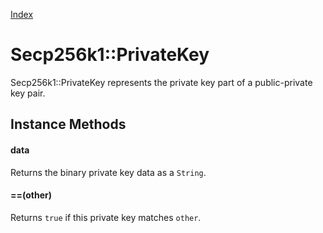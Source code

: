 [Index](index.md)

Secp256k1::PrivateKey
=====================

Secp256k1::PrivateKey represents the private key part of a public-private key pair.

Instance Methods
----------------

#### data

Returns the binary private key data as a `String`.

#### ==(other)

Returns `true` if this private key matches `other`.
